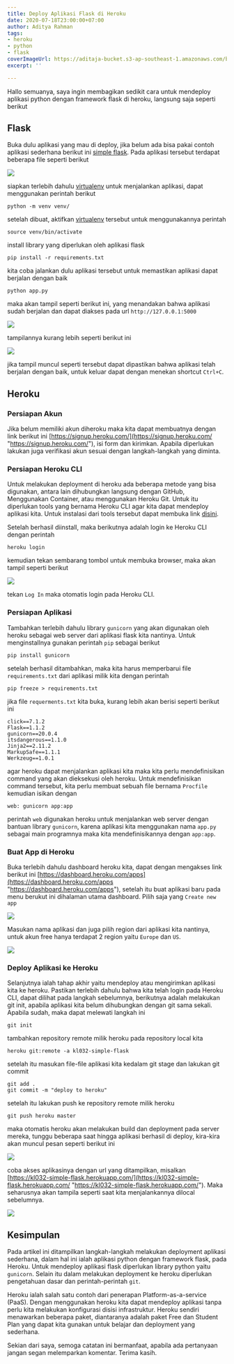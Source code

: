 ```yaml
---
title: Deploy Aplikasi Flask di Heroku
date: 2020-07-18T23:00:00+07:00
author: Aditya Rahman
tags:
- heroku
- python
- flask
coverImageUrl: https://aditaja-bucket.s3-ap-southeast-1.amazonaws.com/blog-media/20200719-heroku.png
excerpt: ''

---
```

Hallo semuanya, saya ingin membagikan sedikit cara untuk mendeploy aplikasi python dengan framework flask di heroku, langsung saja seperti berikut

## Flask

Buka dulu aplikasi yang mau di deploy, jika belum ada bisa pakai contoh aplikasi sederhana berikut ini [simple flask](https://github.com/kudaliar032/simple-flask/tree/master). Pada aplikasi tersebut terdapat beberapa file seperti berikut

![](https://i.imgur.com/INgVNme.png)

siapkan terlebih dahulu [virtualenv](https://pypi.org/project/virtualenv/) untuk menjalankan aplikasi, dapat menggunakan perintah berikut

    python -m venv venv/

setelah dibuat, aktifkan [virtualenv](https://pypi.org/project/virtualenv/) tersebut untuk menggunakannya perintah

    source venv/bin/activate

install library yang diperlukan oleh aplikasi flask

    pip install -r requirements.txt

kita coba jalankan dulu aplikasi tersebut untuk memastikan aplikasi dapat berjalan dengan baik

    python app.py

maka akan tampil seperti berikut ini, yang menandakan bahwa aplikasi sudah berjalan dan dapat diakses pada url `http://127.0.0.1:5000`

![](https://aditaja-bucket.s3-ap-southeast-1.amazonaws.com/blog-media/20200719-Screenshot-20200719220627-952x204.png)

tampilannya kurang lebih seperti berikut ini

![](https://aditaja-bucket.s3-ap-southeast-1.amazonaws.com/blog-media/20200719-Screenshot-20200719221223-429x142.png)

jika tampil muncul seperti tersebut dapat dipastikan bahwa aplikasi telah berjalan dengan baik, untuk keluar dapat dengan menekan shortcut `Ctrl+C`.

## Heroku

### Persiapan Akun

Jika belum memiliki akun diheroku maka kita dapat membuatnya dengan link berikut ini [https://signup.heroku.com/](https://signup.heroku.com/ "https://signup.heroku.com/"), isi form dan kirimkan. Apabila diperlukan lakukan juga verifikasi akun sesuai dengan langkah-langkah yang diminta.

### Persiapan Heroku CLI

Untuk melakukan deployment di heroku ada beberapa metode yang bisa digunakan, antara lain dihubungkan langsung dengan GitHub, Menggunakan Container, atau menggunakan Heroku Git. Untuk itu diperlukan tools yang bernama Heroku CLI agar kita dapat mendeploy aplikasi kita. Untuk instalasi dari tools tersebut dapat membuka link [disini]().

Setelah berhasil diinstall, maka berikutnya adalah login ke Heroku CLI dengan perintah

    heroku login

kemudian tekan sembarang tombol untuk membuka browser, maka akan tampil seperti berikut

![](https://aditaja-bucket.s3-ap-southeast-1.amazonaws.com/blog-media/20200719-Screenshot-20200719231419-1919x943.png)

tekan `Log In` maka otomatis login pada Heroku CLI.

### Persiapan Aplikasi

Tambahkan terlebih dahulu library `gunicorn` yang akan digunakan oleh heroku sebagai web server dari aplikasi flask kita nantinya. Untuk menginstallnya gunakan perintah `pip` sebagai berikut

    pip install gunicorn

setelah berhasil ditambahkan, maka kita harus memperbarui file `requirements.txt` dari aplikasi milik kita dengan perintah

    pip freeze > requirements.txt

jika file `requerments.txt` kita buka, kurang lebih akan berisi seperti berikut ini

    click==7.1.2
    Flask==1.1.2
    gunicorn==20.0.4
    itsdangerous==1.1.0
    Jinja2==2.11.2
    MarkupSafe==1.1.1
    Werkzeug==1.0.1

agar heroku dapat menjalankan aplikasi kita maka kita perlu mendefinisikan command yang akan dieksekusi oleh heroku. Untuk mendefinisikan command tersebut, kita perlu membuat sebuah file bernama `Procfile` kemudian isikan dengan

    web: gunicorn app:app

perintah `web` digunakan heroku untuk menjalankan web server dengan bantuan library `gunicorn`, karena aplikasi kita menggunakan nama `app.py` sebagai main programnya maka kita mendefinisikannya dengan `app:app`.

### Buat App di Heroku

Buka terlebih dahulu dashboard heroku kita, dapat dengan mengakses link berikut ini [https://dashboard.heroku.com/apps](https://dashboard.heroku.com/apps "https://dashboard.heroku.com/apps"), setelah itu buat aplikasi baru pada menu berukut ini dihalaman utama dashboard. Pilih saja yang `Create new app`

![](https://aditaja-bucket.s3-ap-southeast-1.amazonaws.com/blog-media/20200719-Screenshot-20200719223510-258x199.png)

Masukan nama aplikasi dan juga pilih region dari aplikasi kita nantinya, untuk akun free hanya terdapat 2 region yaitu `Europe` dan `US`.

![](https://aditaja-bucket.s3-ap-southeast-1.amazonaws.com/blog-media/20200719-Screenshot-20200719223822-813x524.png)

### Deploy Aplikasi ke Heroku

Selanjutnya ialah tahap akhir yaitu mendeploy atau mengirimkan aplikasi kita ke heroku. Pastikan terlebih dahulu bahwa kita telah login pada Heroku CLI, dapat dilihat pada langkah sebelumnya, berikutnya adalah melakukan git init, apabila aplikasi kita belum dihubungkan dengan git sama sekali. Apabila sudah, maka dapat melewati langkah ini

    git init

tambahkan repository remote milik heroku pada repository local kita

    heroku git:remote -a kl032-simple-flask

setelah itu masukan file-file aplikasi kita kedalam git stage dan lakukan git commit

    git add .
    git commit -m "deploy to heroku"

setelah itu lakukan push ke repository remote milik heroku

    git push heroku master

maka otomatis heroku akan melakukan build dan deployment pada server mereka, tunggu beberapa saat hingga aplikasi berhasil di deploy, kira-kira akan muncul pesan seperti berikut ini

![](https://aditaja-bucket.s3-ap-southeast-1.amazonaws.com/blog-media/20200719-Screenshot-20200719225635-902x272.png)

coba akses aplikasinya dengan url yang ditampilkan, misalkan [https://kl032-simple-flask.herokuapp.com/](https://kl032-simple-flask.herokuapp.com/ "https://kl032-simple-flask.herokuapp.com/"). Maka seharusnya akan tampila seperti saat kita menjalankannya dilocal sebelumnya.

![](https://aditaja-bucket.s3-ap-southeast-1.amazonaws.com/blog-media/20200719-Screenshot-20200719225847-408x106.png)

## Kesimpulan

Pada artikel ini ditampilkan langkah-langkah melakukan deployment aplikasi sederhana, dalam hal ini ialah aplikasi python dengan framework flask, pada Heroku. Untuk mendeploy aplikasi flask diperlukan library python yaitu `gunicorn`. Selain itu dalam melakukan deployment ke heroku diperlukan pengetahuan dasar dan perintah-perintah `git`.

Heroku ialah salah satu contoh dari penerapan Platform-as-a-service (PaaS). Dengan menggunakan heroku kita dapat mendeploy aplikasi tanpa perlu kita melakukan konfigurasi disisi infrastruktur. Heroku sendiri menawarkan beberapa paket, diantaranya adalah paket Free dan Student Plan yang dapat kita gunakan untuk belajar dan deployment yang sederhana. 

Sekian dari saya, semoga catatan ini bermanfaat, apabila ada pertanyaan jangan segan melemparkan komentar. Terima kasih.